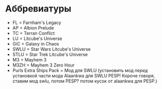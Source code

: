 # Аббревиатуры

* FL = Farnham's Legacy
* AP = Albion Prelude
* TC = Terran Conflict
* LU = Litcube's Universe
* GiC = Galaxy in Chaos
* SWLU = Star Wars Litcube's Universe
* STLU = Star Trek Litcube's Universe
* M3 = Mayhem 3
* M3ZH = Mayhem 3 Zero Hour
* Purls Extra Ships Pack = Мод для SWLU (установить мод *перед* установкой части мода Alaankwa для SWLU PESP! Короче говоря, ставим мод swlu, потом PESP? потом кусок от alaankwa для PESP.)
